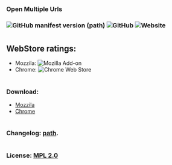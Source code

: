 ### Open Multiple Urls

### ![GitHub manifest version (path)](https://img.shields.io/github/manifest-json/v/fxhxyz4/OMU) ![GitHub](https://img.shields.io/github/license/fxhxyz4/OMU) ![Website](https://img.shields.io/website?url=https%3A%2F%2Ffxhxyz4.github.io%2FOMU)

#

## WebStore ratings:

- Mozzila: ![Mozilla Add-on](https://img.shields.io/amo/rating/5315315)
- Chrome: ![Chrome Web Store](https://img.shields.io/chrome-web-store/rating/5315315)

#

### Download:

- [Mozzila](https://github.com/fxhxyz4)
- [Chrome](https://github.com/fxhxyz4)

#

### Changelog: [path](./changelog.md).

#

### License: [MPL 2.0](./license.md)
